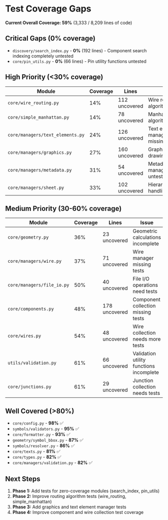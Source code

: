 # Test Coverage Gaps

**Current Overall Coverage: 59%** (3,333 / 8,209 lines of code)

## Critical Gaps (0% coverage)

- `discovery/search_index.py` - **0%** (192 lines) - Component search indexing completely untested
- `core/pin_utils.py` - **0%** (66 lines) - Pin utility functions untested

## High Priority (<30% coverage)

| Module | Coverage | Lines | Issue |
|--------|----------|-------|-------|
| `core/wire_routing.py` | 14% | 112 uncovered | Wire routing algorithm untested |
| `core/simple_manhattan.py` | 14% | 78 uncovered | Manhattan routing algorithm untested |
| `core/managers/text_elements.py` | 24% | 126 uncovered | Text element management missing tests |
| `core/managers/graphics.py` | 27% | 160 uncovered | Graphics/rectangle drawing untested |
| `core/managers/metadata.py` | 31% | 54 uncovered | Metadata management untested |
| `core/managers/sheet.py` | 33% | 102 uncovered | Hierarchical sheet handling untested |

## Medium Priority (30-60% coverage)

| Module | Coverage | Lines | Issue |
|--------|----------|-------|-------|
| `core/geometry.py` | 36% | 23 uncovered | Geometric calculations incomplete |
| `core/managers/wire.py` | 37% | 71 uncovered | Wire manager missing tests |
| `core/managers/file_io.py` | 50% | 40 uncovered | File I/O operations need tests |
| `core/components.py` | 48% | 178 uncovered | Component collection missing tests |
| `core/wires.py` | 54% | 48 uncovered | Wire collection needs more tests |
| `utils/validation.py` | 61% | 66 uncovered | Validation utility functions incomplete |
| `core/junctions.py` | 61% | 29 uncovered | Junction collection needs tests |

## Well Covered (>80%)

- `core/config.py` - **98%** ✅
- `symbols/validators.py` - **95%** ✅
- `core/formatter.py` - **93%** ✅
- `geometry/symbol_bbox.py` - **87%** ✅
- `symbols/resolver.py` - **86%** ✅
- `core/texts.py` - **81%** ✅
- `core/types.py` - **82%** ✅
- `core/managers/validation.py` - **82%** ✅

## Next Steps

1. **Phase 1:** Add tests for zero-coverage modules (search_index, pin_utils)
2. **Phase 2:** Improve routing algorithm tests (wire_routing, simple_manhattan)
3. **Phase 3:** Add graphics and text element manager tests
4. **Phase 4:** Improve component and wire collection test coverage
